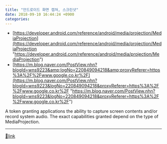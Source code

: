 ```yaml
---
title: "안드로이드 화면 캡쳐, 스크린샷"
date: 2018-09-10 16:44:24 +0900
categories: 
---
```

  

- [https://developer.android.com/reference/android/media/projection/MediaProjection](https://developer.android.com/reference/android/media/projection/MediaProjection "https://developer.android.com/reference/android/media/projection/MediaProjection")
- [https://m.blog.naver.com/PostView.nhn?blogId=wns9223&amp;logNo=220849094218&amp;proxyReferer=https%3A%2F%2Fwww.google.co.kr%2F](https://m.blog.naver.com/PostView.nhn?blogId=wns9223&logNo=220849094218&proxyReferer=https%3A%2F%2Fwww.google.co.kr%2F "https://m.blog.naver.com/PostView.nhn?blogId=wns9223&logNo=220849094218&proxyReferer=https%3A%2F%2Fwww.google.co.kr%2F")

  


A token granting applications the ability to capture screen contents and/or record system audio. The exact capabilities granted depend on the type of MediaProjection.



  ***
[🔗link](http://www.mins01.com/mh/tech/read/1192)